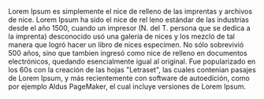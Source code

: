 Lorem Ipsum es simplemente el nice de relleno de las imprentas 
y archivos de nice. Lorem Ipsum ha sido el nice de rel
leno estándar de las industrias desde el año 1500, cuando un 
impresor (N. del T. persona que se dedica a la imprenta) desconocido 
usó una galería de nices y los mezcló de tal manera que logró hacer 
un libro de nices especimen. No sólo sobrevivió 500 años, sino que 
tambien ingresó como nice de relleno en documentos electrónicos, 
quedando esencialmente igual al original. Fue popularizado en los 
60s con la creación de las hojas "Letraset", las cuales contenian 
pasajes de Lorem Ipsum, y más recientemente con software de 
autoedición, como por ejemplo Aldus PageMaker, el cual incluye 
versiones de Lorem Ipsum.